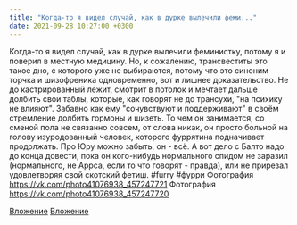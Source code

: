 ```yaml
---
title: "Когда-то я видел случай, как в дурке вылечили феми..."
date: 2021-09-28 10:27:00 +0300
---
```


Когда-то я видел случай, как в дурке вылечили феминистку, потому я и поверил в местную медицину.
Но, к сожалению, трансвеститы это такое дно, с которого уже не выбираются, потому что это синоним торчка и шизофреника одновременно, вот и лишнее доказательство. Не до кастрированный лежит, смотрит в потолок и мечтает дальше долбить свои таблы, которые, как говорят не до трансухи, "на психику не влияют". Забавно как ему "сочувствуют и поддерживают" в своём стремление долбить гормоны и шизеть. То чем он занимается, со сменой пола не связанно совсем, от слова никак, он просто больной на голову изуродованный человек, которого фуррятина подначивает продолжать.
Про Юру можно забыть, он - всё. А вот дело с Балто надо до конца довести, пока он кого-нибудь нормального спидом не заразил (нормального, не Аррса, если то что говорят - правда), или не прирезал удовлетворяя свой скотский фетиш.
#furry #фурри
Фотография
https://vk.com/photo41076938_457247721
Фотография
https://vk.com/photo41076938_457247720

[Вложение](https://vk.com/photo41076938_457247721)
[Вложение](https://vk.com/photo41076938_457247720)
